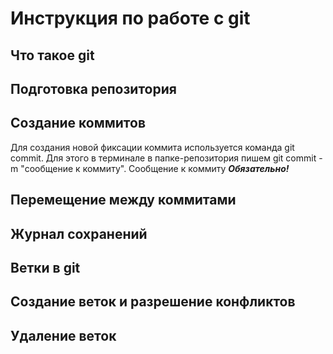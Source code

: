 # Инструкция по работе с git

## Что такое git

## Подготовка репозитория 

## Создание коммитов
Для создания новой фиксации коммита используется команда git commit. Для этого в терминале в папке-репозитория пишем git commit -m "сообщение к коммиту". Сообщение к коммиту ***Обязательно!***

## Перемещение между коммитами

## Журнал сохранений

## Ветки в git

## Создание веток и разрешение конфликтов

## Удаление веток
